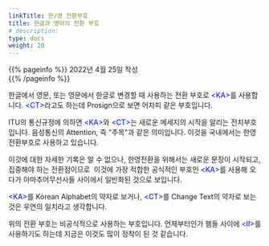 ```yaml
---
linkTitle: 한/영 전환부호
title: 한글과 영어의 전환 부호
# description: 
type: docs
weight: 20
---
```

{{% pageinfo %}}
2022년 4월 25일 작성<br>
{{% /pageinfo %}}

한글에서 영문, 또는 영문에서 한글로 변경할 때 사용하는 전환 부호로 <span style="color: blue;">&lt;KA&gt;</span>를 사용합니다. <span style="color: blue;">&lt;CT&gt;</span>라고도 하는데 Prosign으로 보면 어차피 같은 부호입니다.

ITU의 통신규정에 의하면 <span style="color: blue;">&lt;KA&gt;</span>와 <span style="color: blue;">&lt;CT&gt;</span>는 새로운 메세지의 시작을 알리는 전치부호입니다. 음성통신의 Attention, 즉 "주목"과 같은 의미입니다. 이것을 국내에서는 한영전환부호로 사용하고 있습니다.

이것에 대한 자세한 기록은 알 수 없으나, 한영전환을 위해서는 새로운 문장이 시작되고, 집중해야 하는 전환점이므로  이것에 가장 적합한 공식적인 부호인 <span style="color: blue;">&lt;KA&gt;</span>를 사용해 오다가 아마추어무선사들 사이에서 일반화된 것으로 보입니다.

<span style="color: blue;">&lt;KA&gt;</span>를 Korean Alphabet의 약자로 보거나, <span style="color: blue;">&lt;CT&gt;</span>를 Change Text의 약자로 보는 것은 우연의 일치라고 생각합니다.

위의 전환 부호는 비공식적으로 사용하는 부호입니다. 언제부터인가 햄들 사이에 <span style="color: blue;">&lt;II&gt;</span>를 사용하기도 하는데 지금은 이것도 많이 정착이 된 것 같습니다.



